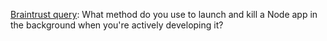 <a href="https://github.com/scripting/Scripting-News/issues/138">Braintrust query</a>: What method do you use to launch and kill a Node app in the background when you're actively developing it?
